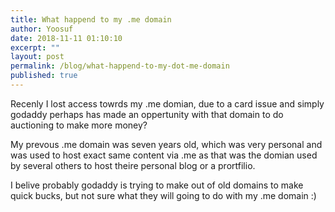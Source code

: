 ```yaml
---
title: What happend to my .me domain
author: Yoosuf
date: 2018-11-11 01:10:10
excerpt: ""
layout: post
permalink: /blog/what-happend-to-my-dot-me-domain
published: true
---
```


Recenly I lost access towrds my .me domian, due to a card issue and simply godaddy perhaps has made an oppertunity with that domain to do auctioning to make more money?

My prevous .me domain was seven years old, which was very personal and was used to host exact same content via .me as that was the domian used by several others to host theire personal blog or a prortfilio.

I belive probably godaddy is trying to make out of old domains to make quick bucks, but not sure what they will going to do with my .me domain :)
